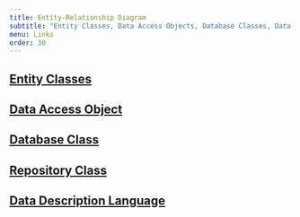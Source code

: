 ```yaml
---
title: Entity-Relationship Diagram
subtitle: "Entity Classes, Data Access Objects, Database Classes, Data Description Language"
menu: Links
order: 30
---
```



## [Entity Classes](https://github.com/ddc-java-13/top-tag/tree/main/app/src/main/java/edu/cnm/deepdive/toptag/model/entity)

## [Data Access Object](https://github.com/ddc-java-13/top-tag/tree/main/app/src/main/java/edu/cnm/deepdive/toptag/model/dao)

## [Database Class](https://github.com/ddc-java-13/top-tag/blob/main/app/src/main/java/edu/cnm/deepdive/toptag/service/TopTagDatabase.java)

## [Repository Class](https://github.com/ddc-java-13/top-tag/blob/main/app/src/main/java/edu/cnm/deepdive/toptag/service/TopTagRepository.java)

## [Data Description Language](ddl.md)

